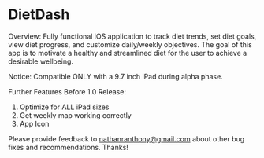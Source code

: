 # DietDash

Overview: Fully functional iOS application to track diet trends, set diet goals, view diet progress, and customize daily/weekly objectives. The goal of this app is to motivate a healthy and streamlined diet for the user to achieve a desirable wellbeing.

Notice: Compatible ONLY with a 9.7 inch iPad during alpha phase.

Further Features Before 1.0 Release: 
1) Optimize for ALL iPad sizes
2) Get weekly map working correctly
3) App Icon

Please provide feedback to nathanranthony@gmail.com about other bug fixes and recommendations. Thanks!
